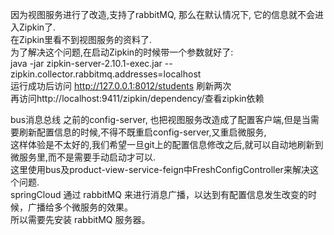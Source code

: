因为视图服务进行了改造,支持了rabbitMQ, 那么在默认情况下, 它的信息就不会进入Zipkin了. <br>
在Zipkin里看不到视图服务的资料了. <br>
为了解决这个问题,在启动Zipkin的时候带一个参数就好了: <br>
java -jar zipkin-server-2.10.1-exec.jar --zipkin.collector.rabbitmq.addresses=localhost <br>
运行成功后访问 http://127.0.0.1:8012/students 刷新两次 <br>
再访问http://localhost:9411/zipkin/dependency/查看zipkin依赖 <br>

bus消息总线
之前的config-server, 也把视图服务改造成了配置客户端,但是当需要刷新配置信息的时候,不得不既重启config-server,又重启微服务,<br>
这样体验是不太好的,我们希望一旦git上的配置信息修改之后,就可以自动地刷新到微服务里,而不是需要手动启动才可以. <br>
这里使用bus及product-view-service-feign中FreshConfigController来解决这个问题.<br>
springCloud 通过 rabbitMQ 来进行消息广播，以达到有配置信息发生改变的时候，广播给多个微服务的效果。<br>
所以需要先安装 rabbitMQ 服务器。<br>